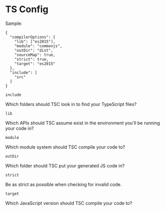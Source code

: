 # TS Config

Sample:

```
{
  "compilerOptions": {
    "lib": ["es2015"],
    "module": "commonjs",
    "outDir": "dist",
    "sourceMap": true,
    "strict": true,
    "target": "es2015"
  },
  "include": [
    "src"
  ]
}
```

`include`

Which folders should TSC look in to find your TypeScript files?

`lib`

Which APIs should TSC assume exist in the environment you'll be running your code in?

`module`

Which module system should TSC compile your code to?

`outDir`

Which folder should TSC put your generated JS code in?

`strict`

Be as strict as possible when checking for invalid code.

`target`

Which JavaScript version should TSC compile your code to?
